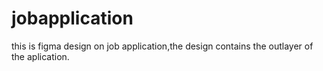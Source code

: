 # jobapplication
this is figma design on job application,the design contains the outlayer of the aplication.

